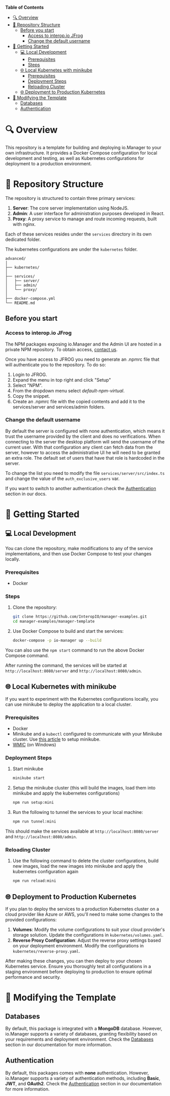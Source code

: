 **Table of Contents**

- [🔍 Overview](#-overview)
- [📂 Repository Structure](#-repository-structure)
  - [Before you start](#before-you-start)
    - [Access to interop.io JFrog](#access-to-interopio-jfrog)
    - [Change the default username](#change-the-default-username)
- [🚀 Getting Started](#-getting-started)
  - [💻 Local Development](#-local-development)
    - [Prerequisites](#prerequisites)
    - [Steps](#steps)
  - [🌐 Local Kubernetes with minikube](#-local-kubernetes-with-minikube)
    - [Prerequisites](#prerequisites-1)
    - [Deployment Steps](#deployment-steps)
    - [Reloading Cluster](#reloading-cluster)
  - [🌐 Deployment to Production Kubernetes](#-deployment-to-production-kubernetes)
- [🔧 Modifying the Template](#-modifying-the-template)
  - [Databases](#databases)
  - [Authentication](#authentication)

# 🔍 Overview

This repository is a template for building and deploying io.Manager to your own infrastructure. It provides a Docker Compose configuration for local development and testing, as well as Kubernetes configurations for deployment to a production environment.

# 📂 Repository Structure

The repository is structured to contain three primary services:

1. **Server**: The core server implementation using NodeJS.
2. **Admin**: A user interface for administration purposes developed in React.
3. **Proxy**: A proxy service to manage and route incoming requests, built with nginx.

Each of these services resides under the `services` directory in its own dedicated folder.

The kubernetes configurations are under the `kubernetes` folder.

```
advanced/
│
├── kubernetes/
│
├── services/
│   ├── server/
│   ├── admin/
│   └── proxy/
│
├── docker-compose.yml
└── README.md
```

## Before you start

### Access to interop.io JFrog

The NPM packages exposing io.Manager and the Admin UI are hosted in a private NPM repository. To obtain access, [contact us](https://interop.io/contact/).

Once you have access to JFROG you need to generate an .npmrc file that will authenticate you to the repository. To do so:

1. Login to JFROG.
2. Expand the menu in top right and click "Setup"
3. Select "NPM".
4. From the dropdown menu select _default-npm-virtual_.
5. Copy the snippet.
6. Create an .npmrc file with the copied contents and add it to the services/server and services/admin folders.

### Change the default username

By default the server is configured with none authentication, which means it trust the username provided by the client and does no verifications. When connecting to the server the desktop platform will send the username of the current user. With that configuration any client can fetch data from the server, however to access the administrative UI he will need to be granted an extra role. The default set of users that have that role is hardcoded in the server.

To change the list you need to modify the file `services/server/src/index.ts` and change the value of the `auth_exclusive_users` var.

If you want to switch to another authentication check the [Authentication](<[#authentication](https://docs.interop.io/manager/authentication/overview/index.html)>) section in our docs.

# 🚀 Getting Started

## 💻 Local Development

You can clone the repository, make modifications to any of the service implementations, and then use Docker Compose to test your changes locally.

### Prerequisites

- Docker

### Steps

1. Clone the repository:

   ```bash
   git clone https://github.com/InteropIO/manager-examples.git
   cd manager-examples/manager-template
   ```

2. Use Docker Compose to build and start the services:
   ```bash
   docker-compose -p io-manager up --build
   ```

You can also use the `npm start` command to run the above Docker Compose command.

After running the command, the services will be started at `http://localhost:8080/server` and `http://localhost:8080/admin`.

## 🌐 Local Kubernetes with minikube

If you want to experiment with the Kubernetes configurations locally, you can use minikube to deploy the application to a local cluster.

### Prerequisites

- Docker
- Minikube and a `kubectl` configured to communicate with your Minikube cluster. Use [this article](https://minikube.sigs.k8s.io/docs/start/) to setup minikube.
- [WMIC](https://techcommunity.microsoft.com/blog/windows-itpro-blog/how-to-install-wmic-feature-on-demand-on-windows-11/4189530) (on Windows)

### Deployment Steps

1. Start minikube
   ```bash
   minikube start
   ```

2. Setup the minikube cluster (this will build the images, load them into minikube and apply the kubernetes configurations)

   ```bash
   npm run setup:mini
   ```

3. Run the following to tunnel the services to your local machine:
   ```bash
   npm run tunnel:mini
   ```

This should make the services available at `http://localhost:8080/server` and `http://localhost:8080/admin`.

### Reloading Cluster

1. Use the following command to delete the cluster configurations, build new images, load the new images into minikube and apply the kubernetes configuration again
   ```bash
   npm run reload:mini
   ```

## 🌐 Deployment to Production Kubernetes

If you plan to deploy the services to a production Kubernetes cluster on a cloud provider like Azure or AWS, you'll need to make some changes to the provided configurations:

1. **Volumes**: Modify the volume configurations to suit your cloud provider's storage solution. Update the configurations in `kubernetes/volumes.yaml`.
2. **Reverse Proxy Configuration**: Adjust the reverse proxy settings based on your deployment environment. Modify the configurations in `kubernetes/reverse-proxy.yaml`.

After making these changes, you can then deploy to your chosen Kubernetes service. Ensure you thoroughly test all configurations in a staging environment before deploying to production to ensure optimal performance and security.

# 🔧 Modifying the Template

## Databases

By default, this package is integrated with a **MongoDB** database. However, io.Manager supports a variety of databases, granting flexibility based on your requirements and deployment environment. Check the [Databases](https://docs.interop.io/manager/databases/overview/index.html) section in our documentation for more information.

## Authentication

By default, this packages comes with **none** authentication. However, io.Manager supports a variety of authentication methods, including **Basic**, **JWT**, and **OAuth2**. Check the [Authentication](https://docs.interop.io/manager/authentication/overview/index.html) section in our documentation for more information.
